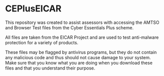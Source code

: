 # CEPlusEICAR

This repository was created to assist assessors with accessing the AMTSO and Browser Test files from the Cyber Essentials Plus scheme. 

All files are taken from the EICAR Project and are used to test anti-malware protection for a variety of products. 

These files may be flagged by antivirus programs, but they do not contain any malicious code and thus should not cause damage to your system. Make sure that you know what you are doing when you download these files and that you understand their purpose. 
